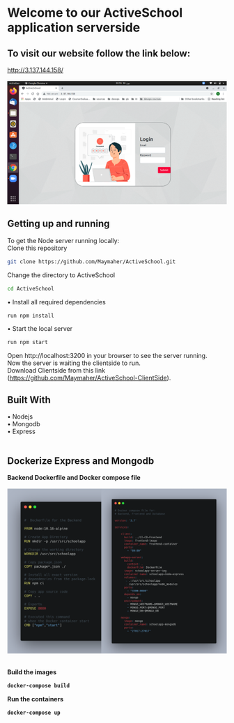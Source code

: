 # Welcome to our ActiveSchool application serverside
## To visit our website follow the link below:
http://3.137.144.158/</br> 
</br>
![](img/loginPage.png) 
</br>
## Getting up and running
To get the Node server running locally: </br> 
  Clone this repository
  ```sh
  git clone https://github.com/Maymaher/ActiveSchool.git
  ```
  Change the directory to	ActiveSchool  
  ```sh
  cd ActiveSchool 
  ```
  •	Install all required dependencies
  ```sh
  run npm install
  ```
  • Start the local server
  ```sh
  run npm start
  ```
  Open http://localhost:3200 in your browser to see the server running. </br> 
Now the server is waiting the clientside to run. </br> 
Download Clientside from this link (https://github.com/Maymaher/ActiveSchool-ClientSide). </br> 
 
## Built With
  •	Nodejs  </br> 
  •	Mongodb </br> 
  •	Express </br> 
   <br/>
## Dockerize Express and Mongodb
<b>Backend Dockerfile and Docker compose file<b></br> 
  </br> 
  ![](img/docker&compose.png) </br> 
  </br> 
  
  Build the images 
  ```sh
  docker-compose build 
  ```
  Run the containers 
  ```sh
  docker-compose up  
  ```

